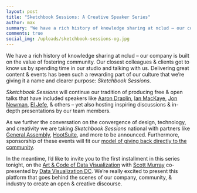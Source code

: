 ```yaml
---
layout: post
title: "Sketchbook Sessions: A Creative Speaker Series"
author: max
summary: "We have a rich history of knowledge sharing at nclud – our company is built on the value of fostering community. Delivering great content & events has been such a rewarding part of our culture that we’re giving it a name and clearer purpose: Sketchbook Sessions."
comments: true
social_img: /uploads/sketchbook-sessions-og.jpg
---
```


<link rel='stylesheet' type='text/css' href='/css/pages/sketchbook-sessions.css'/>

<p>We have a rich history of knowledge sharing at nclud – our company is built on the value of fostering community. Our closest colleagues &amp; clients got to know us by spending time in our studio and talking with us. Delivering great content &amp; events has been such a rewarding part of our culture that we’re giving it a name and clearer purpose: <em>Sketchbook Sessions</em>.</p>

<p><em>Sketchbook Sessions</em> will continue our tradition of producing free &amp; open talks that have included speakers like <a target='_blank' href="https://www.facebook.com/media/set/?set=a.10151426098216103.553192.12294301102">Aaron Draplin</a>, <a target='_blank' href="https://www.facebook.com/nclud/posts/10151655341761103">Ian MacKaye</a>, <a target='_blank' href="https://www.facebook.com/media/set/?set=a.10152044644821103.1073741844.12294301102">Jon Newman</a>, <a target='_blank' href="https://www.facebook.com/nclud/posts/10151880627066103">El Jefe</a>, &amp; others – yet also hosting inspiring discussions &amp; in-depth presentations by our team members.</p>

<p>As we further the conversation on the convergence of design, technology, and creativity we are taking <em>Sketchbook Sessions</em> national with partners like <a target='_blank' href="http://ga.co/">General Assembly</a>, <a target='_blank' href="https://hootsuite.com/">HootSuite</a>, and more to be announced. Furthermore, sponsorship of these events will fit our <a href="http://sketchbook.nclud.com/byte-back/">model of giving back directly to the community</a>.</p>

<p>In the meantime, I’d like to invite you to the first installment in this series tonight, on the <a target='_blank' href="http://www.meetup.com/Data-Visualization-DC/events/167470262/">Art &amp; Code of Data Visualization</a> with <a target='_blank' href="http://alignedleft.com/">Scott Murray</a> co-presented by <a target='_blank' href="http://www.meetup.com/Data-Visualization-DC/">Data Visualization DC</a>. We’re really excited to present this platform that goes behind the scenes of our company, community, &amp; industry to create an open &amp; creative discourse.</p>
